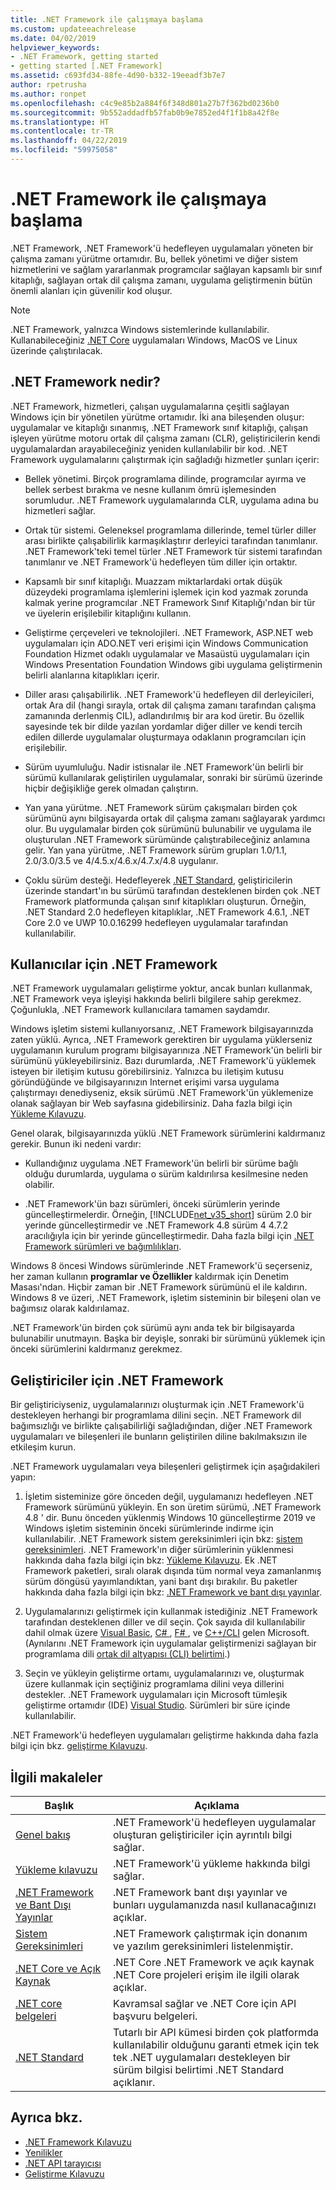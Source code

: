 ```yaml
---
title: .NET Framework ile çalışmaya başlama
ms.custom: updateeachrelease
ms.date: 04/02/2019
helpviewer_keywords:
- .NET Framework, getting started
- getting started [.NET Framework]
ms.assetid: c693fd34-88fe-4d90-b332-19eeadf3b7e7
author: rpetrusha
ms.author: ronpet
ms.openlocfilehash: c4c9e85b2a884f6f348d801a27b7f362bd0236b0
ms.sourcegitcommit: 9b552addadfb57fab0b9e7852ed4f1f1b8a42f8e
ms.translationtype: HT
ms.contentlocale: tr-TR
ms.lasthandoff: 04/22/2019
ms.locfileid: "59975058"
---
```

# <a name="get-started-with-the-net-framework"></a>.NET Framework ile çalışmaya başlama

.NET Framework, .NET Framework'ü hedefleyen uygulamaları yöneten bir çalışma zamanı yürütme ortamıdır. Bu, bellek yönetimi ve diğer sistem hizmetlerini ve sağlam yararlanmak programcılar sağlayan kapsamlı bir sınıf kitaplığı, sağlayan ortak dil çalışma zamanı, uygulama geliştirmenin bütün önemli alanları için güvenilir kod oluşur.

> [!NOTE] 
> .NET Framework, yalnızca Windows sistemlerinde kullanılabilir. Kullanabileceğiniz [.NET Core](../../core/index.md) uygulamaları Windows, MacOS ve Linux üzerinde çalıştırılacak. 

## <a name="Introducing"></a> .NET Framework nedir?

.NET Framework, hizmetleri, çalışan uygulamalarına çeşitli sağlayan Windows için bir yönetilen yürütme ortamıdır. İki ana bileşenden oluşur: uygulamalar ve kitaplığı sınanmış, .NET Framework sınıf kitaplığı, çalışan işleyen yürütme motoru ortak dil çalışma zamanı (CLR), geliştiricilerin kendi uygulamalardan arayabileceğiniz yeniden kullanılabilir bir kod. .NET Framework uygulamalarını çalıştırmak için sağladığı hizmetler şunları içerir:

- Bellek yönetimi. Birçok programlama dilinde, programcılar ayırma ve bellek serbest bırakma ve nesne kullanım ömrü işlemesinden sorumludur. .NET Framework uygulamalarında CLR, uygulama adına bu hizmetleri sağlar.

- Ortak tür sistemi. Geleneksel programlama dillerinde, temel türler diller arası birlikte çalışabilirlik karmaşıklaştırır derleyici tarafından tanımlanır. .NET Framework'teki temel türler .NET Framework tür sistemi tarafından tanımlanır ve .NET Framework'ü hedefleyen tüm diller için ortaktır.

- Kapsamlı bir sınıf kitaplığı. Muazzam miktarlardaki ortak düşük düzeydeki programlama işlemlerini işlemek için kod yazmak zorunda kalmak yerine programcılar .NET Framework Sınıf Kitaplığı'ndan bir tür ve üyelerin erişilebilir kitaplığını kullanın.

- Geliştirme çerçeveleri ve teknolojileri. .NET Framework, ASP.NET web uygulamaları için ADO.NET veri erişimi için Windows Communication Foundation Hizmet odaklı uygulamalar ve Masaüstü uygulamaları için Windows Presentation Foundation Windows gibi uygulama geliştirmenin belirli alanlarına kitaplıkları içerir.

- Diller arası çalışabilirlik. .NET Framework'ü hedefleyen dil derleyicileri, ortak Ara dil (hangi sırayla, ortak dil çalışma zamanı tarafından çalışma zamanında derlenmiş CIL), adlandırılmış bir ara kod üretir. Bu özellik sayesinde tek bir dilde yazılan yordamlar diğer diller ve kendi tercih edilen dillerde uygulamalar oluşturmaya odaklanın programcıları için erişilebilir.

- Sürüm uyumluluğu. Nadir istisnalar ile .NET Framework'ün belirli bir sürümü kullanılarak geliştirilen uygulamalar, sonraki bir sürümü üzerinde hiçbir değişikliğe gerek olmadan çalıştırın.

- Yan yana yürütme. .NET Framework sürüm çakışmaları birden çok sürümünü aynı bilgisayarda ortak dil çalışma zamanı sağlayarak yardımcı olur. Bu uygulamalar birden çok sürümünü bulunabilir ve uygulama ile oluşturulan .NET Framework sürümünde çalıştırabileceğiniz anlamına gelir. Yan yana yürütme, .NET Framework sürüm grupları 1.0/1.1, 2.0/3.0/3.5 ve 4/4.5.x/4.6.x/4.7.x/4.8 uygulanır.

- Çoklu sürüm desteği. Hedefleyerek [.NET Standard](../../standard/net-standard.md), geliştiricilerin üzerinde standart'ın bu sürümü tarafından desteklenen birden çok .NET Framework platformunda çalışan sınıf kitaplıkları oluşturun. Örneğin, .NET Standard 2.0 hedefleyen kitaplıklar, .NET Framework 4.6.1, .NET Core 2.0 ve UWP 10.0.16299 hedefleyen uygulamalar tarafından kullanılabilir. 

<a name="ForUsers"></a>
## <a name="the-net-framework-for-users"></a>Kullanıcılar için .NET Framework

.NET Framework uygulamaları geliştirme yoktur, ancak bunları kullanmak, .NET Framework veya işleyişi hakkında belirli bilgilere sahip gerekmez. Çoğunlukla, .NET Framework kullanıcılara tamamen saydamdır.

Windows işletim sistemi kullanıyorsanız, .NET Framework bilgisayarınızda zaten yüklü. Ayrıca, .NET Framework gerektiren bir uygulama yüklerseniz uygulamanın kurulum programı bilgisayarınıza .NET Framework'ün belirli bir sürümünü yükleyebilirsiniz. Bazı durumlarda, .NET Framework'ü yüklemek isteyen bir iletişim kutusu görebilirsiniz. Yalnızca bu iletişim kutusu göründüğünde ve bilgisayarınızın Internet erişimi varsa uygulama çalıştırmayı denediyseniz, eksik sürümü .NET Framework'ün yüklemenize olanak sağlayan bir Web sayfasına gidebilirsiniz. Daha fazla bilgi için [Yükleme Kılavuzu](../install/index.md).

Genel olarak, bilgisayarınızda yüklü .NET Framework sürümlerini kaldırmanız gerekir. Bunun iki nedeni vardır:

- Kullandığınız uygulama .NET Framework'ün belirli bir sürüme bağlı olduğu durumlarda, uygulama o sürüm kaldırılırsa kesilmesine neden olabilir.

- .NET Framework'ün bazı sürümleri, önceki sürümlerin yerinde güncelleştirmelerdir. Örneğin, [!INCLUDE[net_v35_short](../../../includes/net-v35-short-md.md)] sürüm 2.0 bir yerinde güncelleştirmedir ve .NET Framework 4.8 sürüm 4 4.7.2 aracılığıyla için bir yerinde güncelleştirmedir. Daha fazla bilgi için [.NET Framework sürümleri ve bağımlılıkları](../migration-guide/versions-and-dependencies.md).

Windows 8 öncesi Windows sürümlerinde .NET Framework'ü seçerseniz, her zaman kullanın **programlar ve Özellikler** kaldırmak için Denetim Masası'ndan. Hiçbir zaman bir .NET Framework sürümünü el ile kaldırın. Windows 8 ve üzeri, .NET Framework, işletim sisteminin bir bileşeni olan ve bağımsız olarak kaldırılamaz.

.NET Framework'ün birden çok sürümü aynı anda tek bir bilgisayarda bulunabilir unutmayın. Başka bir deyişle, sonraki bir sürümünü yüklemek için önceki sürümlerini kaldırmanız gerekmez.

## <a name="ForDevelopers"></a> Geliştiriciler için .NET Framework

Bir geliştiriciyseniz, uygulamalarınızı oluşturmak için .NET Framework'ü destekleyen herhangi bir programlama dilini seçin. .NET Framework dil bağımsızlığı ve birlikte çalışabilirliği sağladığından, diğer .NET Framework uygulamaları ve bileşenleri ile bunların geliştirilen diline bakılmaksızın ile etkileşim kurun.

.NET Framework uygulamaları veya bileşenleri geliştirmek için aşağıdakileri yapın:

1. İşletim sisteminize göre önceden değil, uygulamanızı hedefleyen .NET Framework sürümünü yükleyin. En son üretim sürümü, .NET Framework 4.8 ' dir. Bunu önceden yüklenmiş Windows 10 güncelleştirme 2019 ve Windows işletim sisteminin önceki sürümlerinde indirme için kullanılabilir. .NET Framework sistem gereksinimleri için bkz: [sistem gereksinimleri](system-requirements.md). .NET Framework'ın diğer sürümlerinin yüklenmesi hakkında daha fazla bilgi için bkz: [Yükleme Kılavuzu](../install/guide-for-developers.md). Ek .NET Framework paketleri, sıralı olarak dışında tüm normal veya zamanlanmış sürüm döngüsü yayımlandıktan, yani bant dışı bırakılır. Bu paketler hakkında daha fazla bilgi için bkz: [.NET Framework ve bant dışı yayınlar](the-net-framework-and-out-of-band-releases.md).

2. Uygulamalarınızı geliştirmek için kullanmak istediğiniz .NET Framework tarafından desteklenen diller ve dil seçin. Çok sayıda dil kullanılabilir dahil olmak üzere [Visual Basic](../../visual-basic/index.md), [ C# ](../../csharp/index.md), [ F# ](../../fsharp/index.md), ve [ C++/CLI](/cpp/dotnet/dotnet-programming-with-cpp-cli-visual-cpp) gelen Microsoft. (Aynılarını .NET Framework için uygulamalar geliştirmenizi sağlayan bir programlama dili [ortak dil altyapısı (CLI) belirtimi](https://visualstudio.microsoft.com/license-terms/ecma-c-common-language-infrastructure-standards/).)

3. Seçin ve yükleyin geliştirme ortamı, uygulamalarınızı ve, oluşturmak üzere kullanmak için seçtiğiniz programlama dilini veya dillerini destekler. .NET Framework uygulamaları için Microsoft tümleşik geliştirme ortamıdır (IDE) [Visual Studio](https://visualstudio.microsoft.com/vs/?utm_medium=microsoft&utm_source=docs.microsoft.com&utm_campaign=inline+link). Sürümleri bir süre içinde kullanılabilir.

.NET Framework'ü hedefleyen uygulamaları geliştirme hakkında daha fazla bilgi için bkz. [geliştirme Kılavuzu](../development-guide.md).

## <a name="related-articles"></a>İlgili makaleler

| Başlık | Açıklama |
| ----- |------------ |
| [Genel bakış](overview.md) | .NET Framework'ü hedefleyen uygulamalar oluşturan geliştiriciler için ayrıntılı bilgi sağlar. |
| [Yükleme kılavuzu](../install/index.md) | .NET Framework'ü yükleme hakkında bilgi sağlar. |  
| [.NET Framework ve Bant Dışı Yayınlar](the-net-framework-and-out-of-band-releases.md) | .NET Framework bant dışı yayınlar ve bunları uygulamanızda nasıl kullanacağınızı açıklar. |
| [Sistem Gereksinimleri](system-requirements.md) | .NET Framework çalıştırmak için donanım ve yazılım gereksinimleri listelenmiştir. |
| [.NET Core ve Açık Kaynak](net-core-and-open-source.md) | .NET Core .NET Framework ve açık kaynak .NET Core projeleri erişim ile ilgili olarak açıklar. |
| [.NET core belgeleri](../../core/index.md) | Kavramsal sağlar ve .NET Core için API başvuru belgeleri. |
| [.NET Standard](../../standard/net-standard.md) | Tutarlı bir API kümesi birden çok platformda kullanılabilir olduğunu garanti etmek için tek tek .NET uygulamaları destekleyen bir sürüm bilgisi belirtimi .NET Standard açıklanır.

## <a name="see-also"></a>Ayrıca bkz.

- [.NET Framework Kılavuzu](../index.md)
- [Yenilikler](../whats-new/index.md)
- [.NET API tarayıcısı](../../../api/index.md)
- [Geliştirme Kılavuzu](../development-guide.md)
